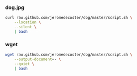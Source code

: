 ### dog.jpg

```bash
curl raw.github.com/jeromedecoster/dog/master/script.sh \
    --location \
    --silent \
    | bash
```

### wget

```bash
wget raw.github.com/jeromedecoster/dog/master/script.sh \
    --output-document=- \
    --quiet \
    | bash
```
